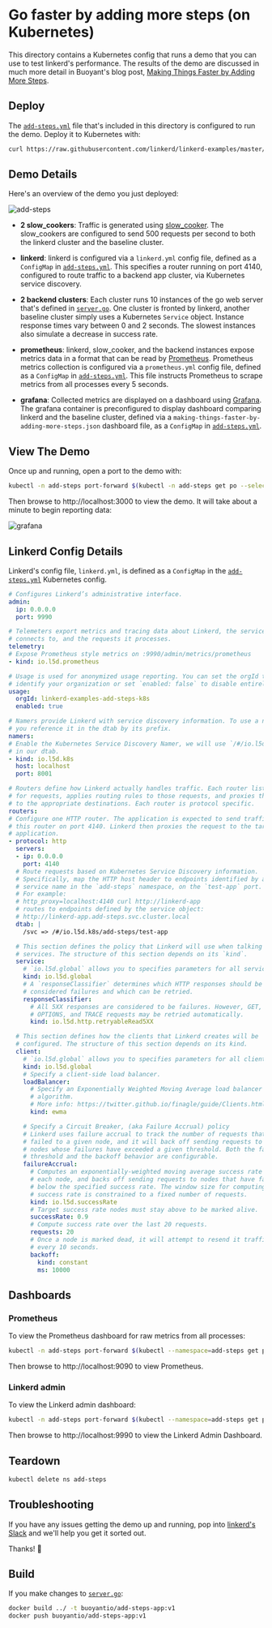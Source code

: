 # Go faster by adding more steps (on Kubernetes)

This directory contains a Kubernetes config that runs a demo that you can use to
test linkerd's performance. The results of the demo are discussed in much more
detail in Buoyant's blog post,
[Making Things Faster by Adding More Steps](https://blog.buoyant.io/2017/01/31/making-things-faster-by-adding-more-steps/).

## Deploy

The [`add-steps.yml`](add-steps.yml) file that's included in this directory is
configured to run the demo. Deploy it to Kubernetes with:

```bash
curl https://raw.githubusercontent.com/linkerd/linkerd-examples/master/add-steps/k8s/add-steps.yml | kubectl apply -f -
```

## Demo Details

Here's an overview of the demo you just deployed:

![add-steps](../add-steps.png)

* **2 slow_cookers**: Traffic is generated using [slow\_cooker](
https://github.com/BuoyantIO/slow_cooker). The slow\_cookers are configured to
send 500 requests per second to both the linkerd cluster and the baseline
cluster.

* **linkerd**: linkerd is configured via a `linkerd.yml` config file, defined as
a `ConfigMap` in [`add-steps.yml`](add-steps.yml). This specifies a router
running on port 4140, configured to route traffic to a backend app cluster, via
Kubernetes service discovery.

* **2 backend clusters**: Each cluster runs 10 instances of the go web server
that's defined in [`server.go`](../server.go). One cluster is fronted by
linkerd, another baseline cluster simply uses a Kubernetes `Service` object.
Instance response times vary between 0 and 2 seconds. The slowest instances also
simulate a decrease in success rate.

* **prometheus**: linkerd, slow\_cooker, and the backend instances expose
metrics data in a format that can be read by
[Prometheus](https://prometheus.io/). Prometheus metrics collection is
configured via a `prometheus.yml` config file, defined as a `ConfigMap` in
[`add-steps.yml`](add-steps.yml). This file instructs Prometheus to scrape
metrics from all processes every 5 seconds.

* **grafana**: Collected metrics are displayed on a dashboard using [Grafana](
http://grafana.org/). The grafana container is preconfigured to display
dashboard comparing linkerd and the baseline cluster, defined via a
`making-things-faster-by-adding-more-steps.json` dashboard file, as a
`ConfigMap` in [`add-steps.yml`](add-steps.yml).

## View The Demo

Once up and running, open a port to the demo with:

```bash
kubectl -n add-steps port-forward $(kubectl -n add-steps get po --selector=app=grafana -o jsonpath='{.items[*].metadata.name}') 3000:3000
```

Then browse to http://localhost:3000 to view the demo. It will take about a
minute to begin reporting data:

![grafana](../screenshot-grafana.png)

## Linkerd Config Details

Linkerd's config file, `linkerd.yml`, is defined as a `ConfigMap` in the
[`add-steps.yml`](add-steps.yml) Kubernetes config.

```yaml
# Configures Linkerd’s administrative interface.
admin:
  ip: 0.0.0.0
  port: 9990

# Telemeters export metrics and tracing data about Linkerd, the services it
# connects to, and the requests it processes.
telemetry:
# Expose Prometheus style metrics on :9990/admin/metrics/prometheus
- kind: io.l5d.prometheus

# Usage is used for anonymized usage reporting. You can set the orgId to
# identify your organization or set `enabled: false` to disable entirely.
usage:
  orgId: linkerd-examples-add-steps-k8s
  enabled: true

# Namers provide Linkerd with service discovery information. To use a namer,
# you reference it in the dtab by its prefix.
namers:
# Enable the Kubernetes Service Discovery Namer, we will use `/#/io.l5d.k8s`
# in our dtab.
- kind: io.l5d.k8s
  host: localhost
  port: 8001

# Routers define how Linkerd actually handles traffic. Each router listens
# for requests, applies routing rules to those requests, and proxies them
# to the appropriate destinations. Each router is protocol specific.
routers:
# Configure one HTTP router. The application is expected to send traffic to
# this router on port 4140. Linkerd then proxies the request to the target
# application.
- protocol: http
  servers:
  - ip: 0.0.0.0
    port: 4140
  # Route requests based on Kubernetes Service Discovery information.
  # Specifically, map the HTTP host header to endpoints identified by a
  # service name in the `add-steps` namespace, on the `test-app` port.
  # For example:
  # http_proxy=localhost:4140 curl http://linkerd-app
  # routes to endpoints defined by the service object:
  # http://linkerd-app.add-steps.svc.cluster.local
  dtab: |
    /svc => /#/io.l5d.k8s/add-steps/test-app

  # This section defines the policy that Linkerd will use when talking to
  # services. The structure of this section depends on its `kind`.
  service:
    # `io.l5d.global` allows you to specifies parameters for all services.
    kind: io.l5d.global
    # A `responseClassifier` determines which HTTP responses should be
    # considered failures and which can be retried.
    responseClassifier:
      # All 5XX responses are considered to be failures. However, GET, HEAD,
      # OPTIONS, and TRACE requests may be retried automatically.
      kind: io.l5d.http.retryableRead5XX

  # This section defines how the clients that Linkerd creates will be
  # configured. The structure of this section depends on its kind.
  client:
    # `io.l5d.global` allows you to specifies parameters for all clients.
    kind: io.l5d.global
    # Specify a client-side load balancer.
    loadBalancer:
      # Specify an Exponentially Weighted Moving Average load balancer
      # algorithm.
      # More info: https://twitter.github.io/finagle/guide/Clients.html#power-of-two-choices-p2c-peak-ewma
      kind: ewma

    # Specify a Circuit Breaker, (aka Failure Accrual) policy
    # Linkerd uses failure accrual to track the number of requests that have
    # failed to a given node, and it will back off sending requests to any
    # nodes whose failures have exceeded a given threshold. Both the failure
    # threshold and the backoff behavior are configurable.
    failureAccrual:
      # Computes an exponentially-weighted moving average success rate for
      # each node, and backs off sending requests to nodes that have fallen
      # below the specified success rate. The window size for computing
      # success rate is constrained to a fixed number of requests.
      kind: io.l5d.successRate
      # Target success rate nodes must stay above to be marked alive.
      successRate: 0.9
      # Compute success rate over the last 20 requests.
      requests: 20
      # Once a node is marked dead, it will attempt to resend it traffic in
      # every 10 seconds.
      backoff:
        kind: constant
        ms: 10000
```

## Dashboards

### Prometheus

To view the Prometheus dashboard for raw metrics from all processes:

```bash
kubectl -n add-steps port-forward $(kubectl --namespace=add-steps get po --selector=app=prometheus -o jsonpath='{.items[*].metadata.name}') 9090:9090
```

Then browse to http://localhost:9090 to view Prometheus.

### Linkerd admin

To view the Linkerd admin dashboard:

```bash
kubectl -n add-steps port-forward $(kubectl --namespace=add-steps get po --selector=app=l5d -o jsonpath='{.items[*].metadata.name}') 9990:9990
```

Then browse to http://localhost:9990 to view the Linkerd Admin Dashboard.

## Teardown

```bash
kubectl delete ns add-steps
```

## Troubleshooting

If you have any issues getting the demo up and running, pop into [linkerd's
Slack]( https://slack.linkerd.io) and we'll help you get it sorted out.

Thanks! 👋

## Build

If you make changes to [`server.go`](../server.go):

```bash
docker build ../ -t buoyantio/add-steps-app:v1
docker push buoyantio/add-steps-app:v1
```
